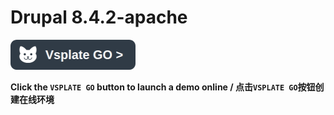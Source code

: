 # Drupal 8.4.2-apache

<a href="https://www.vsplate.com/?docker-compose=https://github.com/vsplate/dcenvs/drupal/8.4.2-apache"><img alt="VSPLATE GO" src="https://raw.githubusercontent.com/vsplate/images/master/vsgo_btn.png" width="200px"></a>

**Click the `VSPLATE GO` button to launch a demo online / 点击`VSPLATE GO`按钮创建在线环境**